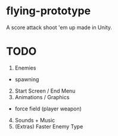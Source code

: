 # flying-prototype
A score attack shoot 'em up made in Unity.

# TODO
1. Enemies
 - spawning
2. Start Screen / End Menu
3. Animations / Graphics
 - force field (player weapon)
4. Sounds + Music
5. (Extras) Faster Enemy Type
